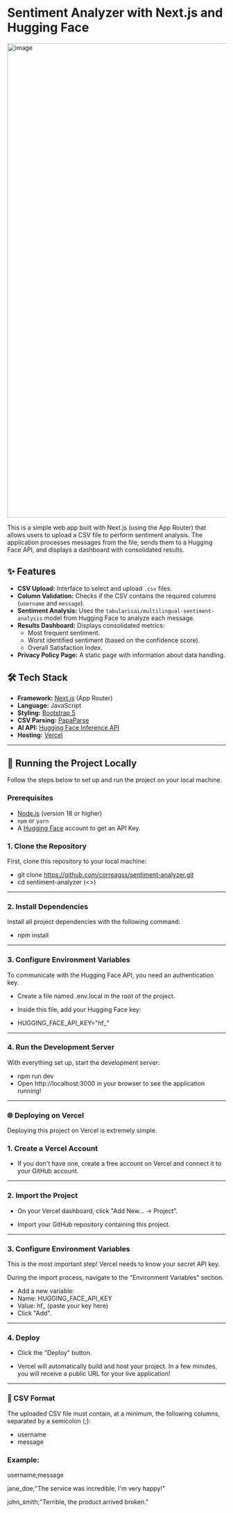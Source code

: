 # Sentiment Analyzer with Next.js and Hugging Face

<img width="1857" height="1091" alt="image" src="https://github.com/user-attachments/assets/064734fa-e85b-4f9d-8887-26bf833d9899" />



This is a simple web app built with Next.js (using the App Router) that allows users to upload a CSV file to perform sentiment analysis. The application processes messages from the file, sends them to a Hugging Face API, and displays a dashboard with consolidated results.

## ✨ Features

-   **CSV Upload:** Interface to select and upload `.csv` files.
-   **Column Validation:** Checks if the CSV contains the required columns (`username` and `message`).
-   **Sentiment Analysis:** Uses the `tabularisai/multilingual-sentiment-analysis` model from Hugging Face to analyze each message.
-   **Results Dashboard:** Displays consolidated metrics:
    -   Most frequent sentiment.
    -   Worst identified sentiment (based on the confidence score).
    -   Overall Satisfaction Index.
-   **Privacy Policy Page:** A static page with information about data handling.

## 🛠️ Tech Stack

-   **Framework:** [Next.js](https://nextjs.org/) (App Router)
-   **Language:** JavaScript
-   **Styling:** [Bootstrap 5](https://getbootstrap.com/)
-   **CSV Parsing:** [PapaParse](https://www.papaparse.com/)
-   **AI API:** [Hugging Face Inference API](https://huggingface.co/inference-api)
-   **Hosting:** [Vercel](https://vercel.com/)

---

## 🚀 Running the Project Locally

Follow the steps below to set up and run the project on your local machine.

### Prerequisites

-   [Node.js](https://nodejs.org/en/) (version 18 or higher)
-   `npm` or `yarn`
-   A [Hugging Face](https://huggingface.co/) account to get an API Key.

### 1. Clone the Repository

First, clone this repository to your local machine:

- git clone https://github.com/correagss/sentiment-analyzer.git
- cd sentiment-analyzer (<>)

---

### 2. Install Dependencies

Install all project dependencies with the following command:

- npm install

---

### 3. Configure Environment Variables

To communicate with the Hugging Face API, you need an authentication key.

- Create a file named .env.local in the root of the project.
- Inside this file, add your Hugging Face key:

- HUGGING_FACE_API_KEY="hf_<your-key>"

---

### 4. Run the Development Server

With everything set up, start the development server:

- npm run dev
- Open http://localhost:3000 in your browser to see the application running!

---

### 🌐 Deploying on Vercel

Deploying this project on Vercel is extremely simple.

### 1. Create a Vercel Account

- If you don't have one, create a free account on Vercel and connect it to your GitHub account.

---

### 2. Import the Project

- On your Vercel dashboard, click "Add New... -> Project".

- Import your GitHub repository containing this project.

---

### 3. Configure Environment Variables

This is the most important step! Vercel needs to know your secret API key.

During the import process, navigate to the "Environment Variables" section.

- Add a new variable:
- Name: HUGGING_FACE_API_KEY
- Value: hf_<your-key> (paste your key here)
- Click "Add".

--- 

### 4. Deploy

- Click the "Deploy" button.

- Vercel will automatically build and host your project. In a few minutes, you will receive a public URL for your live application!

---

### 📄 CSV Format

The uploaded CSV file must contain, at a minimum, the following columns, separated by a semicolon (;):

- username
- message

### Example:

username;message

jane_doe;"The service was incredible, I'm very happy!"

john_smith;"Terrible, the product arrived broken."
